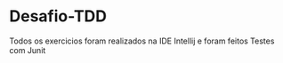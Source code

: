 # Desafio-TDD
 Todos os exercicios foram realizados na IDE Intellij e foram feitos Testes com Junit
